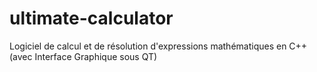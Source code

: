 # ultimate-calculator
Logiciel de calcul et de résolution d'expressions mathématiques en C++ (avec Interface Graphique sous QT)
